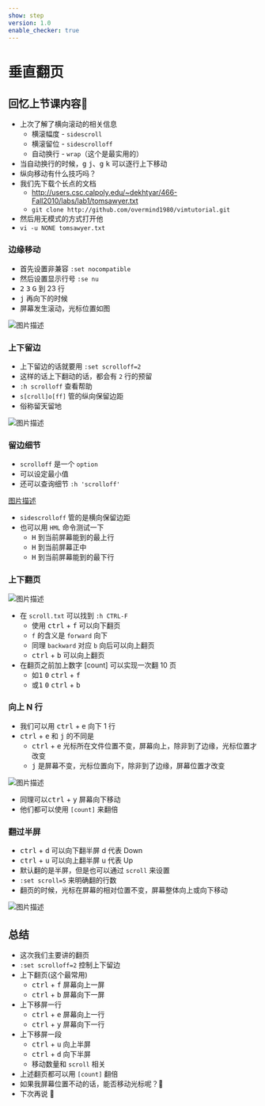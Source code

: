 ```yaml
---
show: step
version: 1.0
enable_checker: true
---
```


# 垂直翻页

## 回忆上节课内容🤔

- 上次了解了横向滚动的相关信息
  - 横滚幅度 - `sidescroll`
  - 横滚留位 - `sidescrolloff`
  - 自动换行 - `wrap`（这个是最实用的）
- 当自动换行的时候，<kbd>g</kbd> <kbd>j</kbd>、<kbd>g</kbd> <kbd>k</kbd> 可以逐行上下移动
- 纵向移动有什么技巧吗？
- 我们先下载个长点的文档
  - http://users.csc.calpoly.edu/~dekhtyar/466-Fall2010/labs/lab1/tomsawyer.txt
  - `git clone http://github.com/overmind1980/vimtutorial.git`
- 然后用无模式的方式打开他
- `vi -u NONE tomsawyer.txt`

### 边缘移动

- 首先设置非兼容 `:set nocompatible`
- 然后设置显示行号 `:se nu`
-  <kbd>2</kbd> <kbd>3</kbd> <kbd>G</kbd> 到 23 行
- <kbd>j</kbd> 再向下的时候
- 屏幕发生滚动，光标位置如图

![图片描述](https://doc.shiyanlou.com/courses/uid1190679-20201001-1601560524243)

### 上下留边

- 上下留边的话就要用 `:set scrolloff=2`
- 这样的话上下翻动的话，都会有 `2` 行的预留
- `:h scrolloff` 查看帮助
- `s[croll]o[ff]` 管的纵向保留边距
- 俗称留天留地

![图片描述](https://doc.shiyanlou.com/courses/uid1190679-20201001-1601560942872)

### 留边细节

- `scrolloff` 是一个 `option`
- 可以设定最小值
- 还可以查询细节 `:h 'scrolloff'`

[图片描述](https://doc.shiyanlou.com/courses/uid1190679-20210709-1625794746424)

- `sidescrolloff` 管的是横向保留边距
- 也可以用 `HML` 命令测试一下
	- <kbd>H</kbd> 到当前屏幕能到的最上行
	- <kbd>H</kbd> 到当前屏幕正中
	- <kbd>H</kbd> 到当前屏幕能到的最下行
 
### 上下翻页

![图片描述](https://doc.shiyanlou.com/courses/uid1190679-20201002-1601631356061)

- 在 `scroll.txt` 可以找到 `:h CTRL-F`
	- 使用 <kbd>ctrl</kbd> + <kbd>f</kbd> 可以向下翻页
	- `f` 的含义是 `forward` 向下
	- 同理 `backward` 对应 `b` 向后可以向上翻页
	- <kbd>ctrl</kbd> + <kbd>b</kbd> 可以向上翻页
- 在翻页之前加上数字 [count] 可以实现一次翻 10 页
	- 如<kbd>1</kbd> <kbd>0</kbd> <kbd>ctrl</kbd> + <kbd>f</kbd>
	- 或<kbd>1</kbd> <kbd>0</kbd> <kbd>ctrl</kbd> + <kbd>b</kbd>

### 向上 N 行

- 我们可以用 <kbd>ctrl</kbd> + <kbd>e</kbd> 向下 1 行
- <kbd>ctrl</kbd> + <kbd>e</kbd> 和 <kbd>j</kbd> 的不同是
  - <kbd>ctrl</kbd> + <kbd>e</kbd> 光标所在文件位置不变，屏幕向上，除非到了边缘，光标位置才改变
  - <kbd>j</kbd> 是屏幕不变，光标位置向下，除非到了边缘，屏幕位置才改变

![图片描述](https://doc.shiyanlou.com/courses/uid1190679-20201002-1601631968782)

- 同理可以<kbd>ctrl</kbd> + <kbd>y</kbd> 屏幕向下移动
- 他们都可以使用 `[count]` 来翻倍

### 翻过半屏

- <kbd>ctrl</kbd> + <kbd>d</kbd> 可以向下翻半屏 d 代表 Down
- <kbd>ctrl</kbd> + <kbd>u</kbd> 可以向上翻半屏 u 代表 Up
- 默认翻的是半屏，但是也可以通过 `scroll` 来设置
- `:set scroll=5` 来明确翻的行数
- 翻页的时候，光标在屏幕的相对位置不变，屏幕整体向上或向下移动

![图片描述](https://doc.shiyanlou.com/courses/uid1190679-20210705-1625460669366)

## 总结

- 这次我们主要讲的翻页
- `:set scrolloff=2` 控制上下留边
- 上下翻页(这个最常用)
  - <kbd>ctrl</kbd> + <kbd>f</kbd> 屏幕向上一屏
  - <kbd>ctrl</kbd> + <kbd>b</kbd> 屏幕向下一屏
- 上下移屏一行
  - <kbd>ctrl</kbd> + <kbd>e</kbd> 屏幕向上一行
  - <kbd>ctrl</kbd> + <kbd>y</kbd> 屏幕向下一行
- 上下移屏一段
  - <kbd>ctrl</kbd> + <kbd>u</kbd> 向上半屏
  - <kbd>ctrl</kbd> + <kbd>d</kbd> 向下半屏
  - 移动数量和 `scroll` 相关
- 上述翻页都可以用 `[count]` 翻倍
- 如果我屏幕位置不动的话，能否移动光标呢？🤔
- 下次再说 👋
